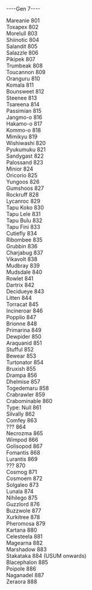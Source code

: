 ----Gen 7----

Mareanie	801  
Toxapex		802  
Morelull	803  
Shiinotic	804  
Salandit	805  
Salazzle	806  
Pikipek		807  
Trumbeak	808  
Toucannon	809  
Oranguru	810  
Komala		811  
Bounsweet	812  
Steenee		813  
Tsareena	814  
Passimian	815  
Jangmo-o	816  
Hakamo-o	817  
Kommo-o		818  
Mimikyu		819  
Wishiwashi	820  
Pyukumuku	821  
Sandygast	822  
Palossand	823  
Minior		824  
Oricorio	825  
Yungoos		826  
Gumshoos	827  
Rockruff	828  
Lycanroc	829  
Tapu Koko	830  
Tapu Lele	831  
Tapu Bulu	832  
Tapu Fini	833  
Cutiefly	834  
Ribombee	835  
Grubbin		836  
Charjabug	837  
Vikavolt	838  
Mudbray		839  
Mudsdale	840  
Rowlet		841  
Dartrix		842  
Decidueye	843  
Litten		844  
Torracat	845  
Incineroar	846  
Popplio		847  
Brionne		848  
Primarina	849  
Dewpider	850  
Araquanid	851  
Stufful		852  
Bewear		853  
Turtonator	854  
Bruxish		855  
Drampa		856  
Dhelmise	857  
Togedemaru	858  
Crabrawler	859  
Crabominable	860  
Type: Null	861  
Silvally	862  
Comfey		863  
???			864  
Necrozma	865  
Wimpod		866  
Golisopod	867  
Fomantis	868  
Lurantis	869  
???			870  
Cosmog		871  
Cosmoem		872  
Solgaleo	873  
Lunala		874  
Nihilego	875  
Guzzlord	876  
Buzzwole	877  
Xurkitree	878  
Pheromosa	879  
Kartana		880  
Celesteela	881  
Magearna	882  
Marshadow	883  
Stakataka	884	(USUM onwards)  
Blacephalon	885	  
Poipole		886	  
Naganadel	887	  
Zeraora		888	  
